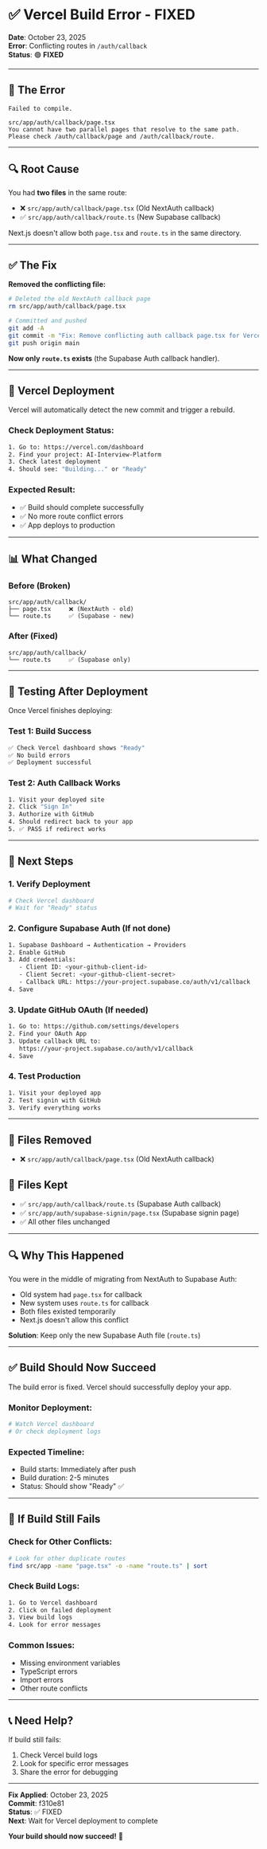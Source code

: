 # ✅ Vercel Build Error - FIXED

**Date**: October 23, 2025  
**Error**: Conflicting routes in `/auth/callback`  
**Status**: 🟢 **FIXED**

---

## 🐛 The Error

```
Failed to compile.

src/app/auth/callback/page.tsx
You cannot have two parallel pages that resolve to the same path. 
Please check /auth/callback/page and /auth/callback/route.
```

---

## 🔍 Root Cause

You had **two files** in the same route:
- ❌ `src/app/auth/callback/page.tsx` (Old NextAuth callback)
- ✅ `src/app/auth/callback/route.ts` (New Supabase callback)

Next.js doesn't allow both `page.tsx` and `route.ts` in the same directory.

---

## ✅ The Fix

**Removed the conflicting file:**
```bash
# Deleted the old NextAuth callback page
rm src/app/auth/callback/page.tsx

# Committed and pushed
git add -A
git commit -m "Fix: Remove conflicting auth callback page.tsx for Vercel deployment"
git push origin main
```

**Now only `route.ts` exists** (the Supabase Auth callback handler).

---

## 🚀 Vercel Deployment

Vercel will automatically detect the new commit and trigger a rebuild.

### **Check Deployment Status:**
```bash
1. Go to: https://vercel.com/dashboard
2. Find your project: AI-Interview-Platform
3. Check latest deployment
4. Should see: "Building..." or "Ready"
```

### **Expected Result:**
- ✅ Build should complete successfully
- ✅ No more route conflict errors
- ✅ App deploys to production

---

## 📊 What Changed

### **Before (Broken)**
```
src/app/auth/callback/
├── page.tsx     ❌ (NextAuth - old)
└── route.ts     ✅ (Supabase - new)
```

### **After (Fixed)**
```
src/app/auth/callback/
└── route.ts     ✅ (Supabase only)
```

---

## 🧪 Testing After Deployment

Once Vercel finishes deploying:

### **Test 1: Build Success**
```bash
✅ Check Vercel dashboard shows "Ready"
✅ No build errors
✅ Deployment successful
```

### **Test 2: Auth Callback Works**
```bash
1. Visit your deployed site
2. Click "Sign In"
3. Authorize with GitHub
4. Should redirect back to your app
5. ✅ PASS if redirect works
```

---

## 🎯 Next Steps

### **1. Verify Deployment**
```bash
# Check Vercel dashboard
# Wait for "Ready" status
```

### **2. Configure Supabase Auth** (If not done)
```bash
1. Supabase Dashboard → Authentication → Providers
2. Enable GitHub
3. Add credentials:
   - Client ID: <your-github-client-id>
   - Client Secret: <your-github-client-secret>
   - Callback URL: https://your-project.supabase.co/auth/v1/callback
4. Save
```

### **3. Update GitHub OAuth** (If needed)
```bash
1. Go to: https://github.com/settings/developers
2. Find your OAuth App
3. Update callback URL to:
   https://your-project.supabase.co/auth/v1/callback
4. Save
```

### **4. Test Production**
```bash
1. Visit your deployed app
2. Test signin with GitHub
3. Verify everything works
```

---

## 📝 Files Removed

- ❌ `src/app/auth/callback/page.tsx` (Old NextAuth callback)

## 📝 Files Kept

- ✅ `src/app/auth/callback/route.ts` (Supabase Auth callback)
- ✅ `src/app/auth/supabase-signin/page.tsx` (Supabase signin page)
- ✅ All other files unchanged

---

## 🔍 Why This Happened

You were in the middle of migrating from NextAuth to Supabase Auth:
- Old system had `page.tsx` for callback
- New system uses `route.ts` for callback
- Both files existed temporarily
- Next.js doesn't allow this conflict

**Solution**: Keep only the new Supabase Auth file (`route.ts`)

---

## ✅ Build Should Now Succeed

The build error is fixed. Vercel should successfully deploy your app.

### **Monitor Deployment:**
```bash
# Watch Vercel dashboard
# Or check deployment logs
```

### **Expected Timeline:**
- Build starts: Immediately after push
- Build duration: 2-5 minutes
- Status: Should show "Ready" ✅

---

## 🚨 If Build Still Fails

### **Check for Other Conflicts:**
```bash
# Look for other duplicate routes
find src/app -name "page.tsx" -o -name "route.ts" | sort
```

### **Check Build Logs:**
```bash
1. Go to Vercel dashboard
2. Click on failed deployment
3. View build logs
4. Look for error messages
```

### **Common Issues:**
- Missing environment variables
- TypeScript errors
- Import errors
- Other route conflicts

---

## 📞 Need Help?

If build still fails:
1. Check Vercel build logs
2. Look for specific error messages
3. Share the error for debugging

---

**Fix Applied**: October 23, 2025  
**Commit**: f310e81  
**Status**: ✅ FIXED  
**Next**: Wait for Vercel deployment to complete

**Your build should now succeed!** 🚀
